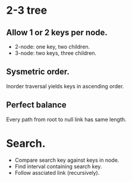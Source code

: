 # 2-3 tree

## Allow 1 or 2 keys per node.

* 2-node: one key, two children.
* 3-node: two keys, three children.

## Sysmetric order.

Inorder traversal yields keys in ascending order.

## Perfect balance

Every path from root to null link has same length.

# Search.

* Compare search key against keys in node.
* Find interval containing search key.
* Follow assciated link \(recursively\).



